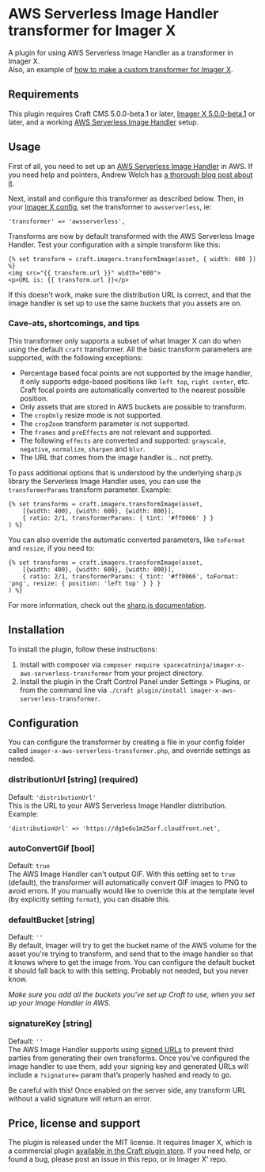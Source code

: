 # AWS Serverless Image Handler transformer for Imager X

A plugin for using AWS Serverless Image Handler as a transformer in Imager X.   
Also, an example of [how to make a custom transformer for Imager X](https://imager-x.spacecat.ninja/extending.html#transformers).

## Requirements

This plugin requires Craft CMS 5.0.0-beta.1 or later, [Imager X 5.0.0-beta.1](https://github.com/spacecatninja/craft-imager-x/) or later,
and a working [AWS Serverless Image Handler](https://aws.amazon.com/solutions/implementations/serverless-image-handler/) setup.
 
## Usage

First of all, you need to set up an [AWS Serverless Image Handler](https://aws.amazon.com/solutions/implementations/serverless-image-handler/)
in AWS. If you need help and pointers, Andrew Welch has [a thorough blog post about it](https://nystudio107.com/blog/setting-up-your-own-image-transform-service).

Next, install and configure this transformer as described below. Then, in your [Imager X config](https://imager-x.spacecat.ninja/configuration.html), 
set the transformer to `awsserverless`, ie:

```
'transformer' => 'awsserverless',
``` 

Transforms are now by default transformed with the AWS Serverless Image Handler. Test your configuration with a 
simple transform like this:

```
{% set transform = craft.imagerx.transformImage(asset, { width: 600 }) %}
<img src="{{ transform.url }}" width="600">
<p>URL is: {{ transform.url }}</p>
``` 

If this doesn't work, make sure the distribution URL is correct, and that the image handler is set
up to use the same buckets that you assets are on.

### Cave-ats, shortcomings, and tips

This transformer only supports a subset of what Imager X can do when using the default `craft` transformer. 
All the basic transform parameters are supported, with the following exceptions:

- Percentage based focal points are not supported by the image handler, it only supports edge-based positions like
`left top`, `right center`, etc. Craft focal points are automatically converted to the nearest possible position.
- Only assets that are stored in AWS buckets are possible to transform.
- The `cropOnly` resize mode is not supported.
- The `cropZoom` transform parameter is not supported.
- The `frames` and `preEffects` are not relevant and supported.
- The following `effects` are converted and supported: `grayscale`, `negative`, `normalize`, `sharpen` and `blur`. 
- The URL that comes from the image handler is... not pretty. 

To pass additional options that is understood by the underlying sharp.js library the Serverless
Image Handler uses, you can use the `transformerParams` transform parameter. Example:

```
{% set transforms = craft.imagerx.transformImage(asset, 
    [{width: 400}, {width: 600}, {width: 800}], 
    { ratio: 2/1, transformerParams: { tint: '#ff0066' } }
) %}
```   

You can also override the automatic converted parameters, like `toFormat` and `resize`, if you need to: 

```
{% set transforms = craft.imagerx.transformImage(asset, 
    [{width: 400}, {width: 600}, {width: 800}], 
    { ratio: 2/1, transformerParams: { tint: '#ff0066', toFormat: 'png', resize: { position: 'left top' } } }
) %}
```   

For more information, check out the [sharp.js documentation](https://sharp.pixelplumbing.com/).


## Installation

To install the plugin, follow these instructions:

1. Install with composer via `composer require spacecatninja/imager-x-aws-serverless-transformer` from your project directory.
2. Install the plugin in the Craft Control Panel under Settings > Plugins, or from the command line via `./craft plugin/install imager-x-aws-serverless-transformer`.


## Configuration

You can configure the transformer by creating a file in your config folder called
`imager-x-aws-serverless-transformer.php`, and override settings as needed.

### distributionUrl [string] (required)
Default: `'distributionUrl'`  
This is the URL to your AWS Serverless Image Handler distribution. Example:

```
'distributionUrl' => 'https://dg5e6u1m25arf.cloudfront.net',
```

### autoConvertGif [bool]
Default: `true`  
The AWS Image Handler can't output GIF. With this setting set to `true` (default), the transformer 
will automatically convert GIF images to PNG to avoid errors. If you manually would like to 
override this at the template level (by explicitly setting `format`), you can disable this.

### defaultBucket [string]
Default: `''`  
By default, Imager will try to get the bucket name of the AWS volume for the asset you're 
trying to transform, and send that to the image handler so that it knows where to get the 
image from. You can configure the default bucket it should fall back to with this setting. 
Probably not needed, but you never know.  

_Make sure you add all the buckets you've set up Craft to use, when you set up your
Image Handler in AWS._
 
### signatureKey [string]
Default: `''`  
The AWS Image Handler supports using [signed URLs](https://docs.aws.amazon.com/solutions/latest/serverless-image-handler/considerations.html#image-url-signature) 
to prevent third parties from generating their own transforms. Once you’ve configured the image handler to use them,
add your signing key and generated URLs will include a `?signature=` param that’s properly hashed and ready to go.

Be careful with this! Once enabled on the server side, any transform URL without a valid signature will return an error.

Price, license and support
---
The plugin is released under the MIT license. It requires Imager X, which is a commercial 
plugin [available in the Craft plugin store](https://plugins.craftcms.com/imager-x). If you 
need help, or found a bug, please post an issue in this repo, or in Imager X' repo. 
